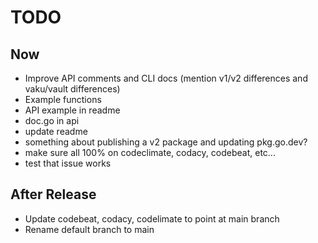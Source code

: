 # TODO

## Now

- Improve API comments and CLI docs (mention v1/v2 differences and vaku/vault differences)
- Example functions
- API example in readme
- doc.go in api
- update readme
- something about publishing a v2 package and updating pkg.go.dev?
- make sure all 100% on codeclimate, codacy, codebeat, etc...
- test that issue works

## After Release

- Update codebeat, codacy, codelimate to point at main branch
- Rename default branch to main
